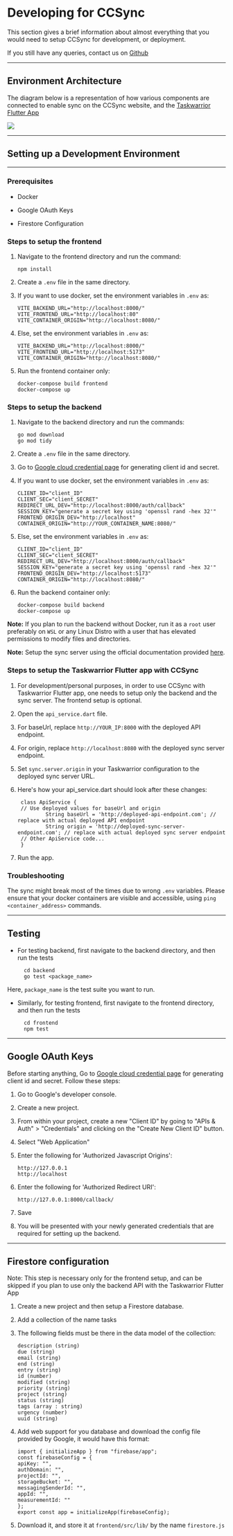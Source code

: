 # Developing for CCSync

This section gives a brief information about almost everything that you would need to setup CCSync for development, or deployment.

If you still have any queries, contact us on [Github](https://github.com/its-me-abhishek/ccsync-docs)

---

## Environment Architecture

The diagram below is a representation of how various components are connected to enable sync on the CCSync website, and the [Taskwarrior Flutter App](https://github.com/CCExtractor/taskwarrior-flutter)

<img src="./images/architecture.jpg">

---

## Setting up a Development Environment

---

### Prerequisites

- Docker

- Google OAuth Keys

- Firestore Configuration

### Steps to setup the frontend

1.  Navigate to the frontend directory and run the command:

        npm install

2.  Create a `.env` file in the same directory.

3.  If you want to use docker, set the environment variables in `.env` as:

        VITE_BACKEND_URL="http://localhost:8000/"
        VITE_FRONTEND_URL="http://localhost:80"
        VITE_CONTAINER_ORIGIN="http://localhost:8080/"

4.  Else, set the environment variables in `.env` as:

        VITE_BACKEND_URL="http://localhost:8000/"
        VITE_FRONTEND_URL="http://localhost:5173"
        VITE_CONTAINER_ORIGIN="http://localhost:8080/"

5.  Run the frontend container only:

        docker-compose build frontend
        docker-compose up

### Steps to setup the backend

1.  Navigate to the backend directory and run the commands:

        go mod download
        go mod tidy

2.  Create a `.env` file in the same directory.

3.  Go to [Google cloud credential page](https://console.cloud.google.com/apis/credentials) for generating client id and secret.

4.  If you want to use docker, set the environment variables in `.env` as:

        CLIENT_ID="client_ID"
        CLIENT_SEC="client_SECRET"
        REDIRECT_URL_DEV="http://localhost:8000/auth/callback"
        SESSION_KEY="generate a secret key using 'openssl rand -hex 32'"
        FRONTEND_ORIGIN_DEV="http://localhost"
        CONTAINER_ORIGIN="http://YOUR_CONTAINER_NAME:8080/"

5.  Else, set the environment variables in `.env` as:

        CLIENT_ID="client_ID"
        CLIENT_SEC="client_SECRET"
        REDIRECT_URL_DEV="http://localhost:8000/auth/callback"
        SESSION_KEY="generate a secret key using 'openssl rand -hex 32'"
        FRONTEND_ORIGIN_DEV="http://localhost:5173"
        CONTAINER_ORIGIN="http://localhost:8080/"

6.  Run the backend container only:

        docker-compose build backend
        docker-compose up

**Note:** If you plan to run the backend without Docker, run it as a `root` user preferably on `WSL` or any Linux Distro with a user that has elevated permissions to modify files and directories.

**Note:** Setup the sync server using the official documentation provided [here](https://github.com/GothenburgBitFactory/taskchampion-sync-server).

### Steps to setup the Taskwarrior Flutter app with CCSync

1. For development/personal purposes, in order to use CCSync with Taskwarrior Flutter app, one needs to setup only
the backend and the sync server. The frontend setup is optional.

2. Open the `api_service.dart` file.

3. For baseUrl, replace `http://YOUR_IP:8000` with the deployed API endpoint.

4. For origin, replace `http://localhost:8080` with the deployed sync server endpoint.

5. Set `sync.server.origin` in your Taskwarrior configuration to the deployed sync server URL.

6. Here's how your api_service.dart should look after these changes:

        class ApiService {
        // Use deployed values for baseUrl and origin
                String baseUrl = 'http://deployed-api-endpoint.com'; // replace with actual deployed API endpoint
                String origin = 'http://deployed-sync-server-endpoint.com'; // replace with actual deployed sync server endpoint
        // Other ApiService code...
        } 
        
7. Run the app.

### Troubleshooting

The sync might break most of the times due to wrong `.env` variables. Please ensure that your docker containers are
visible and accessible, using `ping <container_address>` commands.

---

## Testing

- For testing backend, first navigate to the backend directory, and then run the tests

        cd backend
        go test <package_name>

Here, `package_name` is the test suite you want to run.

- Similarly, for testing frontend, first navigate to the frontend directory, and then run the tests

        cd frontend
        npm test

---

## Google OAuth Keys

Before starting anything, Go to [Google cloud credential page](https://console.cloud.google.com/apis/credentials) for generating client id and secret. Follow these steps:

1.  Go to Google's developer console.

2.  Create a new project.

3.  From within your project, create a new "Client ID" by going to "APIs & Auth" > "Credentials" and clicking on the "Create New Client ID" button.

4.  Select "Web Application"

5.  Enter the following for 'Authorized Javascript Origins':

        http://127.0.0.1
        http://localhost

6.  Enter the following for 'Authorized Redirect URI':

        http://127.0.0.1:8000/callback/

7.  Save

8.  You will be presented with your newly generated credentials that are required for setting up the backend.

---

## Firestore configuration

Note: This step is necessary only for the frontend setup, and can be skipped if you plan to use only the backend API with the Taskwarrior Flutter App

1.  Create a new project and then setup a Firestore database.

2.  Add a collection of the name tasks

3.  The following fields must be there in the data model of the collection:

        description (string)
        due (string)
        email (string)
        end (string)
        entry (string)
        id (number)
        modified (string)
        priority (string)
        project (string)
        status (string)
        tags (array : string)
        urgency (number)
        uuid (string)

4.  Add web support for you database and download the config file provided by Google, it would have this format:

        import { initializeApp } from "firebase/app";
        const firebaseConfig = {
        apiKey: "",
        authDomain: "",
        projectId: "",
        storageBucket: "",
        messagingSenderId: "",
        appId: "",
        measurementId: ""
        };
        export const app = initializeApp(firebaseConfig);

5.  Download it, and store it at `frontend/src/lib/` by the name `firestore.js`
